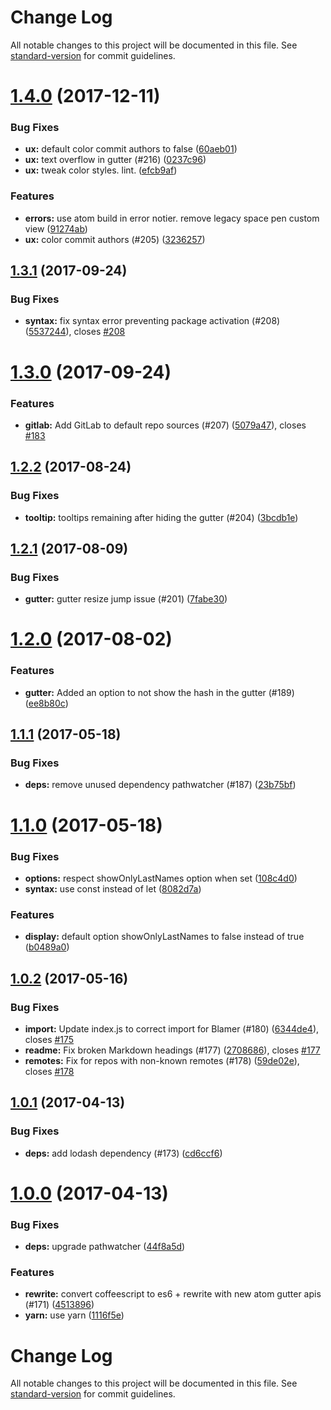 # Change Log

All notable changes to this project will be documented in this file. See [standard-version](https://github.com/conventional-changelog/standard-version) for commit guidelines.

<a name="1.4.0"></a>
# [1.4.0](https://github.com/alexcorre/git-blame/compare/v1.3.1...v1.4.0) (2017-12-11)


### Bug Fixes

* **ux:** default color commit authors to false ([60aeb01](https://github.com/alexcorre/git-blame/commit/60aeb01))
* **ux:** text overflow in gutter (#216) ([0237c96](https://github.com/alexcorre/git-blame/commit/0237c96))
* **ux:** tweak color styles. lint. ([efcb9af](https://github.com/alexcorre/git-blame/commit/efcb9af))


### Features

* **errors:** use atom build in error notier. remove legacy space pen custom view ([91274ab](https://github.com/alexcorre/git-blame/commit/91274ab))
* **ux:** color commit authors (#205) ([3236257](https://github.com/alexcorre/git-blame/commit/3236257))



<a name="1.3.1"></a>
## [1.3.1](https://github.com/alexcorre/git-blame/compare/v1.3.0...v1.3.1) (2017-09-24)


### Bug Fixes

* **syntax:** fix syntax error preventing package activation (#208) ([5537244](https://github.com/alexcorre/git-blame/commit/5537244)), closes [#208](https://github.com/alexcorre/git-blame/issues/208)



<a name="1.3.0"></a>
# [1.3.0](https://github.com/alexcorre/git-blame/compare/v1.2.2...v1.3.0) (2017-09-24)


### Features

* **gitlab:** Add GitLab to default repo sources (#207) ([5079a47](https://github.com/alexcorre/git-blame/commit/5079a47)), closes [#183](https://github.com/alexcorre/git-blame/issues/183)



<a name="1.2.2"></a>
## [1.2.2](https://github.com/alexcorre/git-blame/compare/v1.2.1...v1.2.2) (2017-08-24)


### Bug Fixes

* **tooltip:** tooltips remaining after hiding the gutter (#204) ([3bcdb1e](https://github.com/alexcorre/git-blame/commit/3bcdb1e))



<a name="1.2.1"></a>
## [1.2.1](https://github.com/alexcorre/git-blame/compare/v1.2.0...v1.2.1) (2017-08-09)


### Bug Fixes

* **gutter:** gutter resize jump issue (#201) ([7fabe30](https://github.com/alexcorre/git-blame/commit/7fabe30))



<a name="1.2.0"></a>
# [1.2.0](https://github.com/alexcorre/git-blame/compare/v1.1.1...v1.2.0) (2017-08-02)


### Features

* **gutter:** Added an option to not show the hash in the gutter (#189) ([ee8b80c](https://github.com/alexcorre/git-blame/commit/ee8b80c))



<a name="1.1.1"></a>
## [1.1.1](https://github.com/alexcorre/git-blame/compare/v1.1.0...v1.1.1) (2017-05-18)


### Bug Fixes

* **deps:** remove unused dependency pathwatcher (#187) ([23b75bf](https://github.com/alexcorre/git-blame/commit/23b75bf))



<a name="1.1.0"></a>
# [1.1.0](https://github.com/alexcorre/git-blame/compare/v1.0.2...v1.1.0) (2017-05-18)


### Bug Fixes

* **options:** respect showOnlyLastNames option when set ([108c4d0](https://github.com/alexcorre/git-blame/commit/108c4d0))
* **syntax:** use const instead of let ([8082d7a](https://github.com/alexcorre/git-blame/commit/8082d7a))


### Features

* **display:** default option showOnlyLastNames to false instead of true ([b0489a0](https://github.com/alexcorre/git-blame/commit/b0489a0))



<a name="1.0.2"></a>
## [1.0.2](https://github.com/alexcorre/git-blame/compare/v1.0.1...v1.0.2) (2017-05-16)


### Bug Fixes

* **import:** Update index.js to correct import for Blamer (#180) ([6344de4](https://github.com/alexcorre/git-blame/commit/6344de4)), closes [#175](https://github.com/alexcorre/git-blame/issues/175)
* **readme:** Fix broken Markdown headings (#177) ([2708686](https://github.com/alexcorre/git-blame/commit/2708686)), closes [#177](https://github.com/alexcorre/git-blame/issues/177)
* **remotes:** Fix for repos with non-known remotes (#178) ([59de02e](https://github.com/alexcorre/git-blame/commit/59de02e)), closes [#178](https://github.com/alexcorre/git-blame/issues/178)



<a name="1.0.1"></a>
## [1.0.1](https://github.com/alexcorre/git-blame/compare/v1.0.0...v1.0.1) (2017-04-13)


### Bug Fixes

* **deps:** add lodash dependency (#173) ([cd6ccf6](https://github.com/alexcorre/git-blame/commit/cd6ccf6))



<a name="1.0.0"></a>
# [1.0.0](https://github.com/alexcorre/git-blame/compare/v0.4.12...v1.0.0) (2017-04-13)


### Bug Fixes

* **deps:** upgrade pathwatcher ([44f8a5d](https://github.com/alexcorre/git-blame/commit/44f8a5d))


### Features

* **rewrite:** convert coffeescript to es6 + rewrite with new atom gutter apis (#171) ([4513896](https://github.com/alexcorre/git-blame/commit/4513896))
* **yarn:** use yarn ([1116f5e](https://github.com/alexcorre/git-blame/commit/1116f5e))



# Change Log

All notable changes to this project will be documented in this file. See [standard-version](https://github.com/conventional-changelog/standard-version) for commit guidelines.
